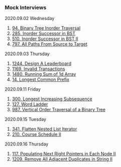 ### Mock Interviews
2020.09.02 Wednesday
1. [94. Binary Tree Inorder Traversal](https://leetcode.com/problems/binary-tree-inorder-traversal/description/)
1. [285. Inorder Successor in BST](https://leetcode.com/problems/inorder-successor-in-bst/description/)
1. [510. Inorder Successor in BST II](https://leetcode.com/problems/inorder-successor-in-bst-ii/description/)
1. [797. All Paths From Source to Target](https://leetcode.com/problems/all-paths-from-source-to-target/description/)

2020.09.03 Thursday
1. [1244. Design A Leaderboard](https://leetcode.com/problems/design-a-leaderboard/description/)
1. [1169. Invalid Transactions](https://leetcode.com/problems/invalid-transactions/description/)
1. [1480. Running Sum of 1d Array](https://leetcode.com/problems/running-sum-of-1d-array/description/)
1. [14. Longest Common Prefix](https://leetcode.com/problems/longest-common-prefix/description/)

2020.09.11 Friday
1. [300. Longest Increasing Subsequence](https://leetcode.com/problems/longest-increasing-subsequence/description/)
1. [127. Word Ladder](https://leetcode.com/problems/word-ladder/description/)
1. [987. Vertical Order Traversal of a Binary Tree](https://leetcode.com/problems/vertical-order-traversal-of-a-binary-tree/description/)

2020.09.15 Tuesday
1. [341. Flatten Nested List Iterator](https://leetcode.com/problems/flatten-nested-list-iterator/description/)
1. [210. Course Schedule II](https://leetcode.com/problems/course-schedule-ii/description/)

2020.09.16 Thursday 
1. [117. Populating Next Right Pointers in Each Node II](https://leetcode.com/problems/populating-next-right-pointers-in-each-node-ii/description/)
1. [1209. Remove All Adjacent Duplicates in String II](https://leetcode.com/problems/remove-all-adjacent-duplicates-in-string-ii/)

